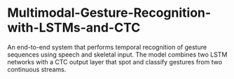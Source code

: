 # Multimodal-Gesture-Recognition-with-LSTMs-and-CTC
An end-to-end system that performs temporal recognition of gesture sequences using speech and skeletal input. The model combines two LSTM networks with a CTC output layer that spot and classify gestures from two continuous streams.
